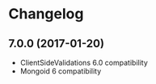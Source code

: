 # Changelog

## 7.0.0 (2017-01-20)

* ClientSideValidations 6.0 compatibility
* Mongoid 6 compatibility
